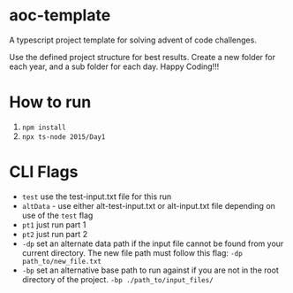 # aoc-template

A typescript project template for solving advent of code challenges.

Use the defined project structure for best results. Create a new folder for each year, and a sub folder for each day.
Happy Coding!!!

# How to run

1.  `npm install`
2.  `npx ts-node 2015/Day1`

# CLI Flags

- `test` use the test-input.txt file for this run
- `altData` - use either alt-test-input.txt or alt-input.txt file depending on use of the `test` flag
- `pt1` just run part 1
- `pt2` just run part 2
- `-dp` set an alternate data path if the input file cannot be found from your current directory. The new file path must follow this flag: `-dp path_to/new_file.txt`
- `-bp` set an alternative base path to run against if you are not in the root directory of the project. `-bp ./path_to/input_files/`
